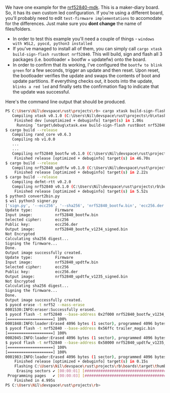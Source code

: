 
We have one example for the [nrf52840-mdk](https://wiki.makerdiary.com/nrf52840-mdk/). This is a maker-diary board. So, it has its own custom led configuration. If you're using a different board, you'll probably need to edit `test-firmware implementations` to accomodate for the differences. Just make sure you **dont change** the name of files/folders.

- In order to test this example you'll need a couple of things - `windows with WSL2, pyocd, python3 installed`
- If you've managed to install all of them, you can simply call `cargo xtask build-sign-flash rustBoot nrf52840`. This will build, sign and flash all 3 packages (i.e. bootloader + bootfw + updatefw) onto the board.
- In order to confirm that its working, I've configured the `bootfw to blink green` for a few seconds, trigger an update and then reset. Upon reset, the bootloader verifies the update and swaps the contents of boot and update partitions. If everything checks out, it boots into the update, `blinks a red led` and finally sets the confirmation flag to indicate that the update was successful. 

Here's the command line output that should be produced.

```sh
PS C:\Users\Nil\devspace\rust\projects\rb> cargo xtask build-sign-flash rustBoot nrf52840
   Compiling xtask v0.1.0 (C:\Users\Nil\devspace\rust\projects\rb\xtask)
    Finished dev [unoptimized + debuginfo] target(s) in 1.06s
     Running `target\debug\xtask.exe build-sign-flash rustBoot nrf52840`
$ cargo build --release
   Compiling rand_core v0.6.3
   Compiling nb v1.0.0
   ...
   ...
   Compiling nrf52840_bootfw v0.1.0 (C:\Users\Nil\devspace\rust\projects\rb\boards\test_firmware\nrf52840\boot_fw_blinky_blue)
    Finished release [optimized + debuginfo] target(s) in 46.70s
$ cargo build --release
   Compiling nrf52840_updtfw v0.1.0 (C:\Users\Nil\devspace\rust\projects\rb\boards\test_firmware\nrf52840\updt_fw_blinky_red)
    Finished release [optimized + debuginfo] target(s) in 2.22s
$ cargo build --release
   Compiling defmt-rtt v0.2.0
   Compiling nrf52840 v0.1.0 (C:\Users\Nil\devspace\rust\projects\rb\boards\test_impls\nrf52840)
    Finished release [optimized + debuginfo] target(s) in 5.52s
$ python3 convert2bin.py
$ wsl python3 signer.py
['sign.py', '--ecc256', '--sha256', 'nrf52840_bootfw.bin', 'ecc256.der', '1234']
Update type:          Firmware
Input image:          nrf52840_bootfw.bin
Selected cipher:      ecc256
Public key:           ecc256.der
Output image:         nrf52840_bootfw_v1234_signed.bin
Not Encrypted
Calculating sha256 digest...
Signing the firmware...
Done.
Output image successfully created.
Update type:          Firmware
Input image:          nrf52840_updtfw.bin
Selected cipher:      ecc256
Public key:           ecc256.der
Output image:         nrf52840_updtfw_v1235_signed.bin
Not Encrypted
Calculating sha256 digest...
Signing the firmware...
Done.
Output image successfully created.
$ pyocd erase -t nrf52 --mass-erase
0001530:INFO:eraser:Successfully erased.
$ pyocd flash -t nrf52840 --base-address 0x2f000 nrf52840_bootfw_v1234_signed.bin
[====================] 100%
0001848:INFO:loader:Erased 4096 bytes (1 sector), programmed 4096 bytes (1 page), skipped 0 bytes (0 pages) at 4.84 kB/s
$ pyocd flash -t nrf52840 --base-address 0x56ffc trailer_magic.bin
[====================] 100%
0002045:INFO:loader:Erased 4096 bytes (1 sector), programmed 4096 bytes (1 page), skipped 0 bytes (0 pages) at 4.23 kB/s
$ pyocd flash -t nrf52840 --base-address 0x58000 nrf52840_updtfw_v1235_signed.bin
[====================] 100%
[====================] 100%
0001983:INFO:loader:Erased 4096 bytes (1 sector), programmed 4096 bytes (1 page), skipped 0 bytes (0 pages) at 4.22 kB/s
    Finished release [optimized + debuginfo] target(s) in 0.15s
    Flashing C:\Users\Nil\devspace\rust\projects\rb\boards\target\thumbv7em-none-eabihf\release\nrf52840
     Erasing sectors ✔ [00:00:01] [############################################################################] 44.00KiB/44.00KiB @ 24.39KiB/s (eta 0s )
 Programming pages   ✔ [00:00:03] [############################################################################] 44.00KiB/44.00KiB @  5.43KiB/s (eta 0s )
    Finished in 4.995s
PS C:\Users\Nil\devspace\rust\projects\rb>
```